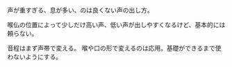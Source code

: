 声が重すぎる、息が多い、のは良くない声の出し方。

喉仏の位置によって少しだけ高い声、低い声が出しやすくなるけど、基本的には頼らない。

音程はまず声帯で変える。
喉や口の形で変えるのは応用。基礎ができるまで使わないようにする。
